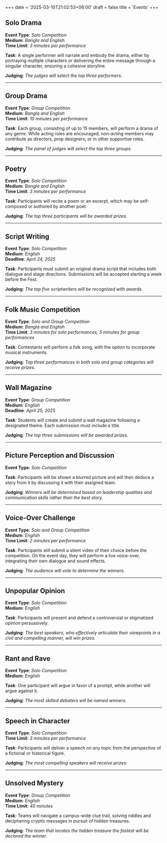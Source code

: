 +++
date = '2025-03-10T21:02:53+06:00'
draft = false 
title = 'Events'
+++

## Solo Drama

**Event Type**: *Solo Competition*  
**Medium**: *Bangla and English*  
**Time Limit**: *3 minutes per performance*  

**Task**: A single performer will narrate and embody the drama, either by portraying multiple characters or delivering the entire message through a singular character, ensuring a cohesive storyline.

**Judging**: *The judges will select the top three performers.*

---

## Group Drama

**Event Type**: *Group Competition*  
**Medium**: *Bangla and English*  
**Time Limit**: *10 minutes per performance*  

**Task**: Each group, consisting of up to 15 members, will perform a drama of any genre. While acting roles are encouraged, non-acting members may contribute as directors, prop designers, or in other supportive roles.

**Judging**: *The panel of judges will select the top three groups.*

---

## Poetry

**Event Type**: *Solo Competition*  
**Medium**: *Bangla and English*  
**Time Limit**: *3 minutes per performance*  

**Task**: Participants will recite a poem or an excerpt, which may be self-composed or authored by another poet.

**Judging**: *The top three participants will be awarded prizes.*

---

## Script Writing

**Event Type**: *Solo Competition*  
**Medium**: *English*  
**Deadline**: *April 24, 2025*  

**Task**: Participants must submit an original drama script that includes both dialogue and stage directions. Submissions will be accepted starting a week before the Fest.

**Judging**: *The top five scriptwriters will be recognized with awards.*

---

## Folk Music Competition

**Event Type**: *Solo and Group Competition*  
**Medium**: *Bangla and English*  
**Time Limit**: *3 minutes for solo performances, 5 minutes for group performances*  

**Task**: Contestants will perform a folk song, with the option to incorporate musical instruments.

**Judging**: *Top three performances in both solo and group categories will receive prizes.*

---

## Wall Magazine

**Event Type**: *Group Competition*  
**Medium**: *English*  
**Deadline**: *April 25, 2025*  

**Task**: Students will create and submit a wall magazine following a designated theme. Each submission must include a title.

**Judging**: *The top three submissions will be awarded prizes.*

---

## Picture Perception and Discussion

**Event Type**: *Solo Competition*  

**Task**: Participants will be shown a blurred picture and will then deduce a story from it by discussing it with their assigned team.

**Judging**: *Winners will be determined based on leadership qualities and communication skills rather than the best story.*

---

## Voice-Over Challenge

**Event Type**: *Solo and Group Competition*  
**Medium**: *English*  
**Time Limit**: *2 minutes per performance*  

**Task**: Participants will submit a silent video of their choice before the competition. On the event day, they will perform a live voice-over, integrating their own dialogue and sound effects.

**Judging**: *The audience will vote to determine the winners.*

---

## Unpopular Opinion

**Event Type**: *Solo Competition*  
**Medium**: *English*  

**Task**: Participants will present and defend a controversial or stigmatized opinion persuasively.

**Judging**: *The best speakers, who effectively articulate their viewpoints in a civil and compelling manner, will win prizes.*

---

## Rant and Rave

**Event Type**: *Solo Competition*  
**Medium**: *English*  

**Task**: One participant will argue in favor of a prompt, while another will argue against it.

**Judging**: *The most skilled debaters will be named winners.*

---

## Speech in Character

**Event Type**: *Solo Competition*  
**Time Limit**: *3 minutes per performance*  

**Task**: Participants will deliver a speech on any topic from the perspective of a fictional or historical figure.

**Judging**: *The most compelling speakers will receive prizes.*

---

## Unsolved Mystery

**Event Type**: *Group Competition*  
**Medium**: *English*  
**Time Limit**: *40 minutes*  

**Task**: Teams will navigate a campus-wide clue trail, solving riddles and deciphering cryptic messages in pursuit of hidden treasures.

**Judging**: *The team that locates the hidden treasure the fastest will be declared the winner.*

